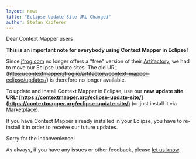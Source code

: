 ```yaml
---
layout: news
title: "Eclipse Update Site URL Changed"
author: Stefan Kapferer
---
```


Dear Context Mapper users

**This is an important note for everybody using Context Mapper in Eclipse!**

Since [jfrog.com](https://jfrog.com) no longer offers a "free" version of their [Artifactory](https://jfrog.com/artifactory/), we had to move our Eclipse update sites. 
The old URL (~~https://contextmapper.jfrog.io/artifactory/context-mapper-eclipse/updates/~~) is therefore no longer available.

To update and install Context Mapper in Eclipse, use our **new update site URL: [https://contextmapper.org/eclipse-update-site/](https://contextmapper.org/eclipse-update-site/)** 
(or just install it via [Marketplace](https://marketplace.eclipse.org/content/context-mapper)).

If you have Context Mapper already installed in your Eclipse, you have to re-install it in order to receive our future updates.

Sorry for the inconvenience!

As always, if you have any issues or other feedback, please [let us know](/getting-involved/).
